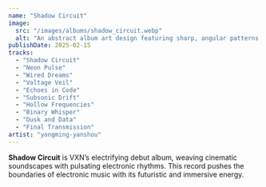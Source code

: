 ```yaml
---
name: "Shadow Circuit"
image:
  src: "/images/albums/shadow_circuit.webp"
  alt: "An abstract album art design featuring sharp, angular patterns resembling circuit boards with glowing yellow accents against a deep black background, evoking a futuristic and intense aesthetic."
publishDate: 2025-02-15
tracks:
  - "Shadow Circuit"
  - "Neon Pulse"
  - "Wired Dreams"
  - "Voltage Veil"
  - "Echoes in Code"
  - "Subsonic Drift"
  - "Hollow Frequencies"
  - "Binary Whisper"
  - "Dusk and Data"
  - "Final Transmission"
artist: "yongming-yanshou"
---
```


**Shadow Circuit** is VXN’s electrifying debut album, weaving cinematic soundscapes with pulsating electronic rhythms. This record pushes the boundaries of electronic music with its futuristic and immersive energy.
